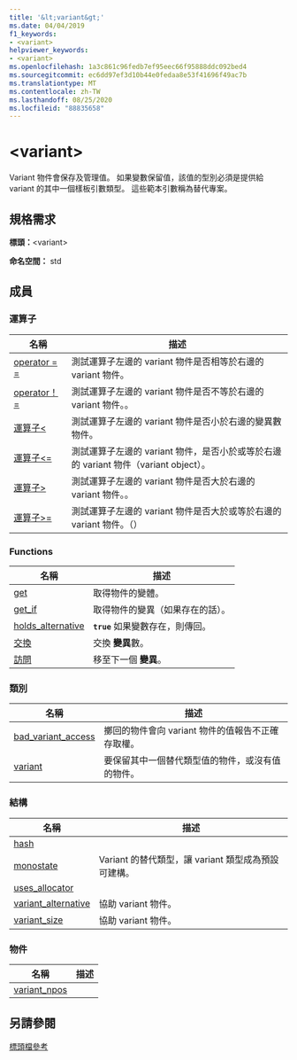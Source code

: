 ```yaml
---
title: '&lt;variant&gt;'
ms.date: 04/04/2019
f1_keywords:
- <variant>
helpviewer_keywords:
- <variant>
ms.openlocfilehash: 1a3c861c96fedb7ef95eec66f95888ddc092bed4
ms.sourcegitcommit: ec6dd97ef3d10b44e0fedaa8e53f41696f49ac7b
ms.translationtype: MT
ms.contentlocale: zh-TW
ms.lasthandoff: 08/25/2020
ms.locfileid: "88835658"
---
```

# <a name="ltvariantgt"></a>&lt;variant&gt;

Variant 物件會保存及管理值。 如果變數保留值，該值的型別必須是提供給 variant 的其中一個樣板引數類型。 這些範本引數稱為替代專案。

## <a name="requirements"></a>規格需求

**標頭：**\<variant>

**命名空間：** std

## <a name="members"></a>成員

### <a name="operators"></a>運算子

|名稱|描述|
|-|-|
|[operator = =](../standard-library/forward-list-operators.md#op_eq_eq)|測試運算子左邊的 variant 物件是否相等於右邊的 variant 物件。|
|[operator！ =](../standard-library/forward-list-operators.md#op_neq)|測試運算子左邊的 variant 物件是否不等於右邊的 variant 物件。。|
|[運算子<](../standard-library/forward-list-operators.md#op_lt)|測試運算子左邊的 variant 物件是否小於右邊的變異數物件。|
|[運算子<=](../standard-library/forward-list-operators.md#op_lt_eq)|測試運算子左邊的 variant 物件，是否小於或等於右邊的 variant 物件（variant object）。|
|[運算子>](../standard-library/forward-list-operators.md#op_gt)|測試運算子左邊的 variant 物件是否大於右邊的 variant 物件。。|
|[運算子>=](../standard-library/forward-list-operators.md#op_lt_eq)|測試運算子左邊的 variant 物件是否大於或等於右邊的 variant 物件。（）|

### <a name="functions"></a>Functions

|名稱|描述|
|-|-|
|[get](../standard-library/variant-functions.md#get)|取得物件的變體。|
|[get_if](../standard-library/variant-functions.md#get_if)|取得物件的變異（如果存在的話）。|
|[holds_alternative](../standard-library/variant-functions.md#holds_alternative)|**`true`** 如果變數存在，則傳回。|
|[交換](../standard-library/variant-functions.md#swap)|交換 **變異**數。|
|[訪問](../standard-library/variant-functions.md#visit)|移至下一個 **變異**。|

### <a name="classes"></a>類別

|名稱|描述|
|-|-|
|[bad_variant_access](../standard-library/bad-variant-access-class.md)|擲回的物件會向 variant 物件的值報告不正確存取權。|
|[variant](../standard-library/variant.md)|要保留其中一個替代類型值的物件，或沒有值的物件。|

### <a name="structs"></a>結構

|名稱|描述|
|-|-|
|[hash](../standard-library/hash-structure.md)||
|[monostate](../standard-library/monostate-structure.md)|Variant 的替代類型，讓 variant 類型成為預設可建構。|
|[uses_allocator](../standard-library/uses-allocator-structure.md)||
|[variant_alternative](../standard-library/variant-alternative-structure.md)|協助 variant 物件。|
|[variant_size](../standard-library/variant-size-structure.md)|協助 variant 物件。|

### <a name="objects"></a>物件

|名稱|描述|
|-|-|
|[variant_npos](../standard-library/variant-functions.md#variant_npos)||

## <a name="see-also"></a>另請參閱

[標頭檔參考](../standard-library/cpp-standard-library-header-files.md)
